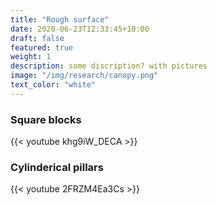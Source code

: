 ```yaml
---
title: "Rough surface"
date: 2020-06-23T12:33:45+10:00
draft: false
featured: true
weight: 1
description: some discription? with pictures 
image: "/img/research/canopy.png"
text_color: "white" 
---
```

### Square blocks 

{{< youtube khg9iW_DECA >}}

### Cylinderical pillars

{{< youtube 2FRZM4Ea3Cs >}}
